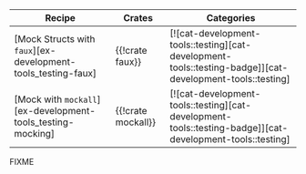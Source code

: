 | Recipe | Crates | Categories |
|--------|--------|------------|
| [Mock Structs with `faux`][ex-development-tools_testing-faux] | {{!crate faux}} | [![cat-development-tools::testing][cat-development-tools::testing-badge]][cat-development-tools::testing] |
| [Mock with `mockall`][ex-development-tools_testing-mocking] | {{!crate mockall}} | [![cat-development-tools::testing][cat-development-tools::testing-badge]][cat-development-tools::testing] |

<div class="hidden">
FIXME
</div>
